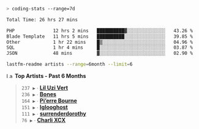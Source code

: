 ```zsh
> coding-stats --range=7d
```

<!--START_SECTION:waka-->

```txt
Total Time: 26 hrs 27 mins

PHP              12 hrs 2 mins   ██████████▓░░░░░░░░░░░░░░   43.26 %
Blade Template   11 hrs 5 mins   ██████████░░░░░░░░░░░░░░░   39.85 %
Other            1 hr 22 mins    █▒░░░░░░░░░░░░░░░░░░░░░░░   04.96 %
SQL              1 hr 4 mins     █░░░░░░░░░░░░░░░░░░░░░░░░   03.87 %
JSON             48 mins         ▓░░░░░░░░░░░░░░░░░░░░░░░░   02.90 %
```

<!--END_SECTION:waka-->

```zsh
lastfm-readme artists --range=6month --limit=6
```

<!--START_LASTFM_ARTISTS:{"period": "6month", "rows": 6}-->
<a href="https://last.fm" target="_blank"><img src="https://user-images.githubusercontent.com/17434202/215290617-e793598d-d7c9-428f-9975-156db1ba89cc.svg" alt="Last.fm Logo" width="18" height="13"/></a> **Top Artists - Past 6 Months**

> `237 ▶️` ∙ **[Lil Uzi Vert](https://www.last.fm/music/Lil+Uzi+Vert)**<br/>
> `236 ▶️` ∙ **[Bones](https://www.last.fm/music/Bones)**<br/>
> `164 ▶️` ∙ **[Pi’erre Bourne](https://www.last.fm/music/Pi%E2%80%99erre+Bourne)**<br/>
> `151 ▶️` ∙ **[Iglooghost](https://www.last.fm/music/Iglooghost)**<br/>
> `111 ▶️` ∙ **[surrenderdorothy](https://www.last.fm/music/surrenderdorothy)**<br/>
> `76 ▶️` ∙ **[Charli XCX](https://www.last.fm/music/Charli+XCX)**<br/>
<!--END_LASTFM_ARTISTS-->
